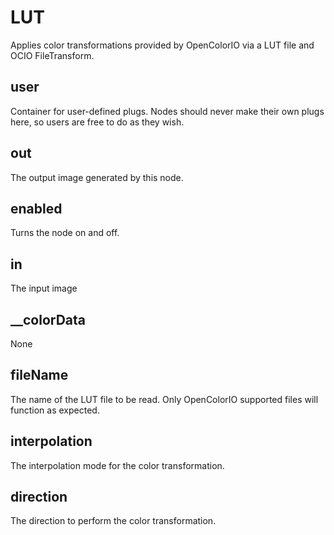 # LUT

Applies color transformations provided by
OpenColorIO via a LUT file and OCIO FileTransform.

## user 

 Container for user-defined plugs. Nodes
should never make their own plugs here,
so users are free to do as they wish. 

## out 

 The output image generated by this node. 

## enabled 

 Turns the node on and off. 

## in 

 The input image 

## __colorData 

 None 

## fileName 

 The name of the LUT file to be read. Only OpenColorIO
supported files will function as expected. 

## interpolation 

 The interpolation mode for the color transformation. 

## direction 

 The direction to perform the color transformation. 

